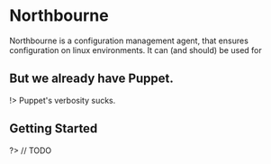 # Northbourne

Northbourne is a configuration management agent, that ensures configuration on linux environments. It can (and should) be used for 

## But we already have Puppet.

!> Puppet's verbosity sucks.
    
## Getting Started

?> // TODO
